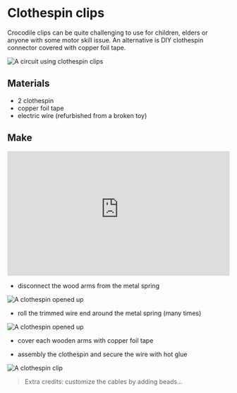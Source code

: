 # Clothespin clips

Crocodile clips can be quite challenging to use for children, elders or anyone with some motor skill issue. An alternative is 
DIY clothespin connector covered with copper foil tape.

![A circuit using clothespin clips]({{site.baseurl}}/assets/terminals/clothespin-clips/demo.gif)

## Materials

* 2 clothespin
* copper foil tape
* electric wire (refurbished from a broken toy)

## Make

<div style="position:relative;height:0;padding-bottom:56%;overflow:hidden;"><iframe style="position:absolute;top:0;left:0;width:100%;height:100%;" src="https://www.youtube-nocookie.com/embed/jL1RJtT7fp8" frameborder="0" allowfullscreen></iframe></div>

* disconnect the wood arms from the metal spring

![A clothespin opened up]({{site.baseurl}}/assets/terminals/clothespin-clips/opened.jpg)

* roll the trimmed wire end around the metal spring (many times)

![A clothespin opened up]({{site.baseurl}}/assets/terminals/clothespin-clips/cable-connection.jpg)

* cover each wooden arms with copper foil tape

* assembly the clothespin and secure the wire with hot glue

![A clothespin clip]({{site.baseurl}}/assets/terminals/clothespin-clips/finished.jpg)

> Extra credits: customize the cables by adding beads...